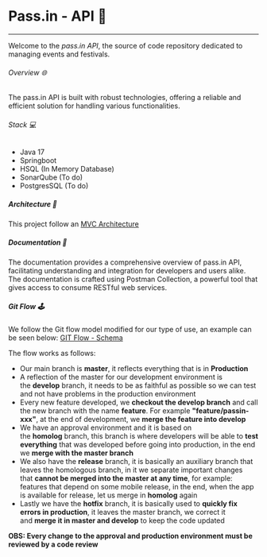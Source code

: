 # Pass.in - API 👾 
___
Welcome to the _pass.in API_, the source of code repository dedicated to managing events and festivals.
###### Overview 🌐
The pass.in API is built with robust technologies, offering a reliable and efficient solution for handling various functionalities.
###### Stack 💻
- Java 17
- Springboot
- HSQL (In Memory Database)
- SonarQube (To do)
- PostgresSQL (To do)
##### Architecture 🏢
This project follow an [MVC Architecture](https://www.ramotion.com/blog/mvc-architecture-in-web-application/)
##### Documentation 📖
The documentation provides a comprehensive overview of pass.in API, facilitating understanding and integration for developers and users alike.
The documentation is crafted using Postman Collection, a powerful tool that gives access to consume RESTful web services.
##### Git Flow 🕹️

We follow the Git flow model modified for our type of use, an example can be seen below: [GIT Flow - Schema](https://devjoaovictor.s3.amazonaws.com/GIT+FLOW.png)

The flow works as follows:
- Our main branch is **master**, it reflects everything that is in **Production**
- A reflection of the master for our development environment is the **develop** branch, it needs to be as faithful as possible so we can test and not have problems in the production environment
- Every new feature developed, we **checkout the develop branch** and call the new branch with the name **feature**. For example **"feature/passin-xxx"**, at the end of development, we **merge the feature into develop**
- We have an approval environment and it is based on the **homolog** branch, this branch is where developers will be able to **test everything** that was developed before going into production, in the end we **merge with the master branch**
- We also have the **release** branch, it is basically an auxiliary branch that leaves the homologous branch, in it we separate important changes that **cannot be merged into the master at any time**, for example: features that depend on some mobile release, in the end, when the app is available for release, let us merge in **homolog** again
- Lastly we have the **hotfix** branch, it is basically used to **quickly fix errors in production**, it leaves the master branch, we correct it and **merge it in master and develop** to keep the code updated

**OBS: Every change to the approval and production environment must be reviewed by a code review**
